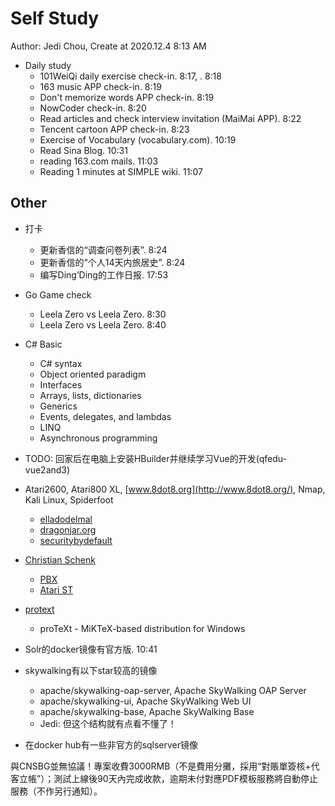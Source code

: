 # Self Study

Author: Jedi Chou, Create at 2020.12.4 8:13 AM

* Daily study
  * 101WeiQi daily exercise check-in. 8:17, . 8:18
  * 163 music APP check-in. 8:19
  * Don't memorize words APP check-in. 8:19
  * NowCoder check-in. 8:20
  * Read articles and check interview invitation (MaiMai APP). 8:22
  * Tencent cartoon APP check-in. 8:23
  * Exercise of Vocabulary (vocabulary.com). 10:19
  * Read Sina Blog. 10:31
  * reading 163.com mails. 11:03
  * Reading 1 minutes at SIMPLE wiki. 11:07

## Other

* 打卡
  * 更新香信的“调查问卷列表”. 8:24
  * 更新香信的“个人14天内旅居史”. 8:24
  * 编写Ding’Ding的工作日报. 17:53

* Go Game check
  * Leela Zero vs Leela Zero. 8:30
  * Leela Zero vs Leela Zero. 8:40

* C# Basic
  * C# syntax
  * Object oriented paradigm
  * Interfaces
  * Arrays, lists, dictionaries
  * Generics
  * Events, delegates, and lambdas
  * LINQ
  * Asynchronous programming
* TODO: 回家后在电脑上安装HBuilder并继续学习Vue的开发(qfedu-vue2and3)
* Atari2600, Atari800 XL, [www.8dot8.org](http://www.8dot8.org/), Nmap, Kali Linux, Spiderfoot
  * [elladodelmal](http://www.elladodelmal.com/)
  * [dragonjar.org](http://www.dragonjar.org/)
  * [securitybydefault](http://www.securitybydefault.com/)
* [Christian Schenk](https://www.tug.org/interviews/schenk.html)
  * [PBX](https://baike.baidu.com/item/PBX/3737223)
  * [Atari ST](https://en.wikipedia.org/wiki/Atari_ST)
* [protext](https://www.tug.org/protext/)
  * proTeXt - MiKTeX-based distribution for Windows

* Solr的docker镜像有官方版. 10:41
* skywalking有以下star较高的镜像
  * apache/skywalking-oap-server, Apache SkyWalking OAP Server
  * apache/skywalking-ui, Apache SkyWalking Web UI
  * apache/skywalking-base, Apache SkyWalking Base
  * Jedi: 但这个结构就有点看不懂了！
* 在docker hub有一些非官方的sqlserver镜像

與CNSBG並無協議！專案收費3000RMB（不是費用分攤，採用“對賬單簽核+代客立帳”）；測試上線後90天內完成收款，逾期未付對應PDF模板服務將自動停止服務（不作另行通知）。

